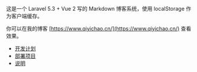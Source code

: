 这是一个 Laravel 5.3 + Vue 2 写的 Markdown 博客系统，使用 localStorage 作为客户端缓存。

你可以在我的博客 [https://www.qiyichao.cn/](https://www.qiyichao.cn/) 查看效果。

 - [开发计划](https://github.com/ss098/blog/wiki/%E5%BC%80%E5%8F%91%E8%AE%A1%E5%88%92)
 - [部署项目](https://github.com/ss098/blog/wiki/%E5%BC%80%E5%8F%91%E8%AE%A1%E5%88%92)
 - [说明](https://github.com/ss098/blog/wiki/%E8%AF%B4%E6%98%8E)